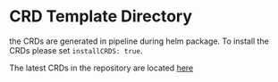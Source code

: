 # CRD Template Directory
the CRDs are generated in pipeline during helm package. To install the CRDs please set `installCRDS: true`.

The latest CRDs in the repository are located [here](../../../../../config/crd/bases)
